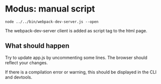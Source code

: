 # Modus: manual script

```shell
node ../../bin/webpack-dev-server.js --open
```

The webpack-dev-server client is added as script tag to the html page.

## What should happen

Try to update app.js by uncommenting some lines. The browser should reflect your changes.

If there is a compilation error or warning, this should be displayed in the CLI and devtools.

